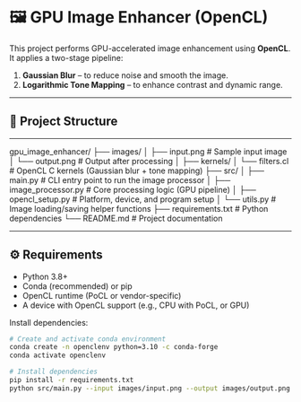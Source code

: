 # 🖼 GPU Image Enhancer (OpenCL)

This project performs GPU-accelerated image enhancement using **OpenCL**. It applies a two-stage pipeline:
1. **Gaussian Blur** – to reduce noise and smooth the image.
2. **Logarithmic Tone Mapping** – to enhance contrast and dynamic range.

---

## 📂 Project Structure
---
gpu_image_enhancer/
├── images/
│ ├── input.png # Sample input image
│ └── output.png # Output after processing
│
├── kernels/
│ └── filters.cl # OpenCL C kernels (Gaussian blur + tone mapping)
├── src/
│ ├── main.py # CLI entry point to run the image processor
│ ├── image_processor.py # Core processing logic (GPU pipeline)
│ ├── opencl_setup.py # Platform, device, and program setup
│ └── utils.py # Image loading/saving helper functions
├── requirements.txt # Python dependencies
└── README.md # Project documentation

---

## ⚙️ Requirements

- Python 3.8+
- Conda (recommended) or pip
- OpenCL runtime (PoCL or vendor-specific)
- A device with OpenCL support (e.g., CPU with PoCL, or GPU)

Install dependencies:

```bash
# Create and activate conda environment
conda create -n openclenv python=3.10 -c conda-forge
conda activate openclenv

# Install dependencies
pip install -r requirements.txt
python src/main.py --input images/input.png --output images/output.png --luminance 5.0
